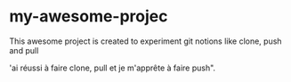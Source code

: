 # my-awesome-projec

This awesome project is created to experiment git notions like clone, push and pull


'ai réussi à faire clone, pull et je m'apprête à faire push".
